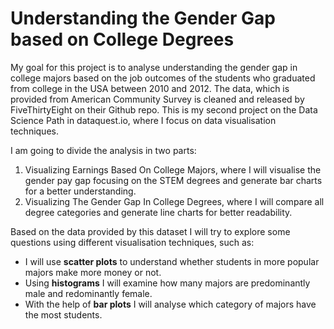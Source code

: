 # Understanding the Gender Gap based on College Degrees
My goal for this project is to analyse understanding the gender gap in college majors based on the job outcomes of the students who graduated from college in the USA between 2010 and 2012. The data, which is provided from American Community Survey is cleaned and released by FiveThirtyEight on their Github repo. This is my second project on the Data Science Path in dataquest.io, where I focus on data visualisation techniques.

I am going to divide the analysis in two parts:

1. Visualizing Earnings Based On College Majors, where I will visualise the gender pay gap focusing on the STEM degrees and generate bar charts for a better understanding.
2. Visualizing The Gender Gap In College Degrees, where I will compare all degree categories and generate line charts for better readability.

Based on the data provided by this dataset I will try to explore some questions using different visualisation techniques, such as:
- I will use **scatter plots** to understand whether students in more popular majors make more money or not.
- Using **histograms** I will examine how many majors are predominantly male and redominantly female.
- With the help of **bar plots** I will analyse which category of majors have the most students.

